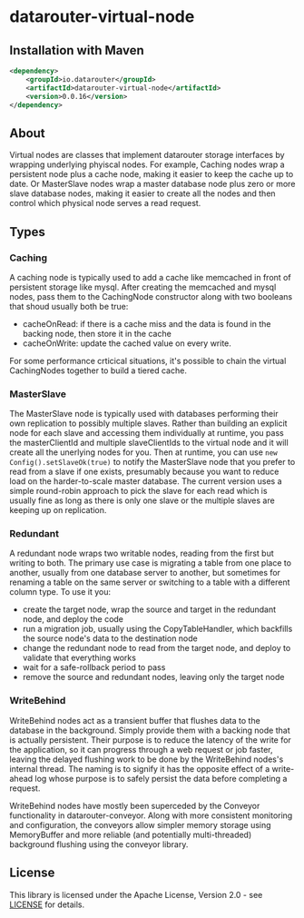 # datarouter-virtual-node

## Installation with Maven

```xml
<dependency>
	<groupId>io.datarouter</groupId>
	<artifactId>datarouter-virtual-node</artifactId>
	<version>0.0.16</version>
</dependency>
```

## About

Virtual nodes are classes that implement datarouter storage interfaces by wrapping underlying phyiscal nodes.  For example, Caching nodes wrap a persistent
node plus a cache node, making it easier to keep the cache up to date.  Or MasterSlave nodes wrap a master database node plus zero or more slave database nodes,
making it easier to create all the nodes and then control which physical node serves a read request.

## Types

### Caching

A caching node is typically used to add a cache like memcached in front of persistent storage like mysql.  After creating the memcached and mysql nodes, 
pass them to the CachingNode constructor along with two booleans that shoud usually both be true:
- cacheOnRead: if there is a cache miss and the data is found in the backing node, then store it in the cache
- cacheOnWrite: update the cached value on every write.

For some performance crticical situations, it's possible to chain the virtual CachingNodes together to build a tiered cache.

### MasterSlave

The MasterSlave node is typically used with databases performing their own replication to possibly multiple slaves.  Rather than building an explicit node
for each slave and accessing them individually at runtime, you pass the masterClientId and multiple slaveClientIds to the virtual node and it will
create all the unerlying nodes for you.  Then at runtime, you can use `new Config().setSlaveOk(true)` to notify the MasterSlave node that you prefer to
read from a slave if one exists, presumably because you want to reduce load on the harder-to-scale master database.  The current version uses a simple round-robin 
approach to pick the slave for each read which is usually fine as long as there is only one slave or the multiple slaves are keeping up on replication.

### Redundant

A redundant node wraps two writable nodes, reading from the first but writing to both.  The primary use case is migrating a table from one place to another,
usually from one database server to another, but sometimes for renaming a table on the same server or switching to a table with a different column type.  To use it
you:
- create the target node, wrap the source and target in the redundant node, and deploy the code
- run a migration job, usually using the CopyTableHandler, which backfills the source node's data to the destination node
- change the redundant node to read from the target node, and deploy to validate that everything works
- wait for a safe-rollback period to pass
- remove the source and redundant nodes, leaving only the target node

### WriteBehind

WriteBehind nodes act as a transient buffer that flushes data to the database in the background.  Simply provide them with a backing node that is actually persistent.
Their purpose is to reduce the latency of the write for the application, so it can progress through a web request or job faster, leaving the delayed flushing
work to be done by the WriteBehind nodes's internal thread.  The naming is to signify it has the opposite effect of a write-ahead log whose purpose is to safely
persist the data before completing a request.

WriteBehind nodes have mostly been superceded by the Conveyor functionality in datarouter-conveyor.  Along with more consistent monitoring and configuration, the 
conveyors allow simpler memory storage using MemoryBuffer and more reliable (and potentially multi-threaded) background flushing using the conveyor library.

## License

This library is licensed under the Apache License, Version 2.0 - see [LICENSE](../LICENSE) for details.

